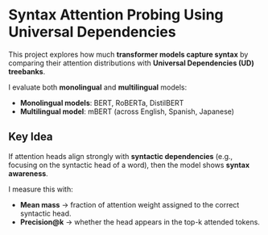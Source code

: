 # Syntax Attention Probing Using Universal Dependencies

This project explores how much **transformer models capture syntax** by comparing their attention distributions with **Universal Dependencies (UD) treebanks**.

I evaluate both **monolingual** and **multilingual** models:

  - **Monolingual models**: BERT, RoBERTa, DistilBERT
  - **Multilingual model**: mBERT (across English, Spanish, Japanese)

## Key Idea

If attention heads align strongly with **syntactic dependencies** (e.g., focusing on the syntactic head of a word), then the model shows **syntax awareness**.

I measure this with:

  - **Mean mass** → fraction of attention weight assigned to the correct syntactic head.
  - **Precision@k** → whether the head appears in the top-k attended tokens.

